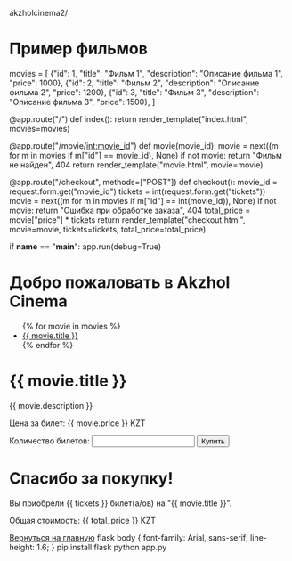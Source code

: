 akzholcinema2/
# Пример фильмов
movies = [
    {"id": 1, "title": "Фильм 1", "description": "Описание фильма 1", "price": 1000},
    {"id": 2, "title": "Фильм 2", "description": "Описание фильма 2", "price": 1200},
    {"id": 3, "title": "Фильм 3", "description": "Описание фильма 3", "price": 1500},
]

@app.route("/")
def index():
    return render_template("index.html", movies=movies)

@app.route("/movie/<int:movie_id>")
def movie(movie_id):
    movie = next((m for m in movies if m["id"] == movie_id), None)
    if not movie:
        return "Фильм не найден", 404
    return render_template("movie.html", movie=movie)

@app.route("/checkout", methods=["POST"])
def checkout():
    movie_id = request.form.get("movie_id")
    tickets = int(request.form.get("tickets"))
    movie = next((m for m in movies if m["id"] == int(movie_id)), None)
    if not movie:
        return "Ошибка при обработке заказа", 404
    total_price = movie["price"] * tickets
    return render_template("checkout.html", movie=movie, tickets=tickets, total_price=total_price)

if __name__ == "__main__":
    app.run(debug=True)
<!DOCTYPE html>
<html lang="en">
<head>
    <meta charset="UTF-8">
    <meta name="viewport" content="width=device-width, initial-scale=1.0">
    <title>Akzhol Cinema</title>
</head>
<body>
    <h1>Добро пожаловать в Akzhol Cinema</h1>
    <ul>
        {% for movie in movies %}
        <li>
            <a href="{{ url_for('movie', movie_id=movie.id) }}">{{ movie.title }}</a>
        </li>
        {% endfor %}
    </ul>
</body>
</html>
<!DOCTYPE html>
<html lang="en">
<head>
    <meta charset="UTF-8">
    <meta name="viewport" content="width=device-width, initial-scale=1.0">
    <title>{{ movie.title }}</title>
</head>
<body>
    <h1>{{ movie.title }}</h1>
    <p>{{ movie.description }}</p>
    <p>Цена за билет: {{ movie.price }} KZT</p>
    <form action="{{ url_for('checkout') }}" method="post">
        <input type="hidden" name="movie_id" value="{{ movie.id }}">
        <label for="tickets">Количество билетов:</label>
        <input type="number" name="tickets" id="tickets" min="1" required>
        <button type="submit">Купить</button>
    </form>
</body>
</html>
<!DOCTYPE html>
<html lang="en">
<head>
    <meta charset="UTF-8">
    <meta name="viewport" content="width=device-width, initial-scale=1.0">
    <title>Подтверждение заказа</title>
</head>
<body>
    <h1>Спасибо за покупку!</h1>
    <p>Вы приобрели {{ tickets }} билет(а/ов) на "{{ movie.title }}".</p>
    <p>Общая стоимость: {{ total_price }} KZT</p>
    <a href="{{ url_for('index') }}">Вернуться на главную</a>
</body>
</html>
flask
body {
    font-family: Arial, sans-serif;
    line-height: 1.6;
}
pip install flask
python app.py
